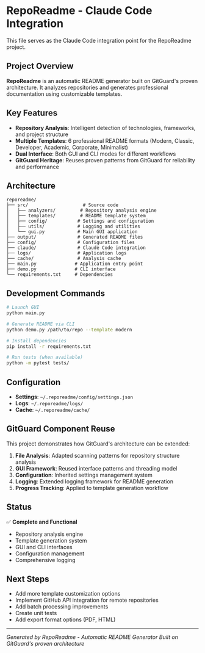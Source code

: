 # RepoReadme - Claude Code Integration

This file serves as the Claude Code integration point for the RepoReadme project.

## Project Overview

**RepoReadme** is an automatic README generator built on GitGuard's proven architecture. It analyzes repositories and generates professional documentation using customizable templates.

## Key Features

- **Repository Analysis**: Intelligent detection of technologies, frameworks, and project structure
- **Multiple Templates**: 6 professional README formats (Modern, Classic, Developer, Academic, Corporate, Minimalist)
- **Dual Interface**: Both GUI and CLI modes for different workflows
- **GitGuard Heritage**: Reuses proven patterns from GitGuard for reliability and performance

## Architecture

```
reporeadme/
├── src/                    # Source code
│   ├── analyzers/         # Repository analysis engine
│   ├── templates/         # README template system
│   ├── config/           # Settings and configuration
│   ├── utils/            # Logging and utilities
│   └── gui.py            # Main GUI application
├── output/               # Generated README files
├── config/               # Configuration files
├── claude/               # Claude Code integration
├── logs/                 # Application logs
├── cache/                # Analysis cache
├── main.py              # Application entry point
├── demo.py              # CLI interface
└── requirements.txt     # Dependencies
```

## Development Commands

```bash
# Launch GUI
python main.py

# Generate README via CLI
python demo.py /path/to/repo --template modern

# Install dependencies
pip install -r requirements.txt

# Run tests (when available)
python -m pytest tests/
```

## Configuration

- **Settings**: `~/.reporeadme/config/settings.json`
- **Logs**: `~/.reporeadme/logs/`
- **Cache**: `~/.reporeadme/cache/`

## GitGuard Component Reuse

This project demonstrates how GitGuard's architecture can be extended:

1. **File Analysis**: Adapted scanning patterns for repository structure analysis
2. **GUI Framework**: Reused interface patterns and threading model
3. **Configuration**: Inherited settings management system
4. **Logging**: Extended logging framework for README generation
5. **Progress Tracking**: Applied to template generation workflow

## Status

✅ **Complete and Functional**
- Repository analysis engine
- Template generation system
- GUI and CLI interfaces
- Configuration management
- Comprehensive logging

## Next Steps

- Add more template customization options
- Implement GitHub API integration for remote repositories
- Add batch processing improvements
- Create unit tests
- Add export format options (PDF, HTML)

---

*Generated by RepoReadme - Automatic README Generator*
*Built on GitGuard's proven architecture*